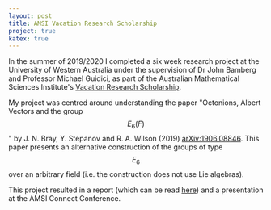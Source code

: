 ```yaml
--- 
layout: post
title: AMSI Vacation Research Scholarship
project: true
katex: true
---
```


In the summer of 2019/2020 I completed a six week research project at the 
University of Western Australia under the supervision of Dr John Bamberg and Professor 
Michael Guidici, as part of the Australian Mathematical Sciences Institute's
[Vacation Research Scholarship](https://vrs.amsi.org.au/student-profile/rohan-hitchcock/). 

My project was centred around understanding the paper "Octonions, Albert Vectors 
and the group $$E_6(F)$$" by J. N. Bray, Y. Stepanov and R. A. Wilson (2019) 
[arXiv:1906.08846](https://arxiv.org/abs/1906.08846). This paper presents an 
alternative construction of the groups of type $$E_6$$ over an arbitrary field 
(i.e. the construction does not use Lie algebras). 

This project resulted in a report 
(which can be read [here](amsi-vrs_content/amsi-vrs-report.pdf)) and a presentation at the AMSI Connect Conference.

